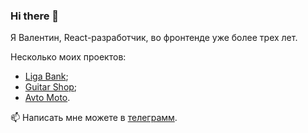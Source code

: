 ### Hi there 👋

Я Валентин, React-разработчик, во фронтенде уже более трех лет.

Несколько моих проектов:
- <a href="https://github.com/we1tkindzy/liga_bank">Liga Bank</a>;
- <a href="https://github.com/we1tkindzy/guitar_shop">Guitar Shop</a>;
- <a href="https://github.com/we1tkindzy/Erdyakov_avto-moto">Avto Moto</a>.

📫 Написать мне можете в <a href="https://t.me/hxlser">телеграмм</a>.

<!--![Anurag's GitHub stats](https://github-readme-stats.vercel.app/api?username=we1tkindzy&hide=contribs,prs&show_icons=true&theme=buefy)-->

